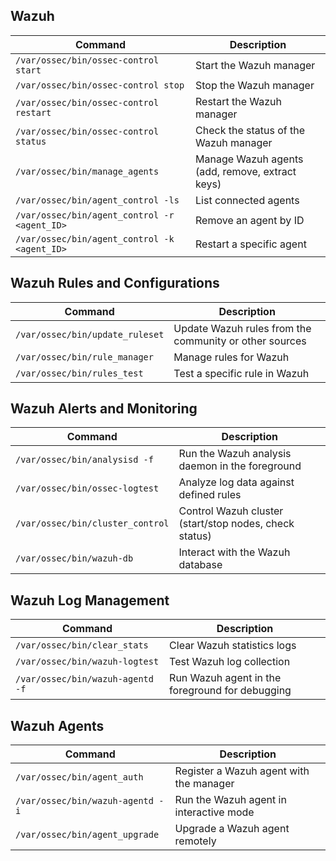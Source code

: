 ## **Wazuh**
| Command                                        | Description                                                |
|------------------------------------------------|------------------------------------------------------------|
| `/var/ossec/bin/ossec-control start`           | Start the Wazuh manager                                    |
| `/var/ossec/bin/ossec-control stop`            | Stop the Wazuh manager                                     |
| `/var/ossec/bin/ossec-control restart`         | Restart the Wazuh manager                                  |
| `/var/ossec/bin/ossec-control status`          | Check the status of the Wazuh manager                      |
| `/var/ossec/bin/manage_agents`                 | Manage Wazuh agents (add, remove, extract keys)            |
| `/var/ossec/bin/agent_control -ls`             | List connected agents                                      |
| `/var/ossec/bin/agent_control -r <agent_ID>`   | Remove an agent by ID                                      |
| `/var/ossec/bin/agent_control -k <agent_ID>`   | Restart a specific agent                                   |


## **Wazuh Rules and Configurations**
| Command                                        | Description                                                |
|------------------------------------------------|------------------------------------------------------------|
| `/var/ossec/bin/update_ruleset`                | Update Wazuh rules from the community or other sources     |
| `/var/ossec/bin/rule_manager`                  | Manage rules for Wazuh                                     |
| `/var/ossec/bin/rules_test`                    | Test a specific rule in Wazuh                              |


## **Wazuh Alerts and Monitoring**
| Command                                        | Description                                                |
|------------------------------------------------|------------------------------------------------------------|
| `/var/ossec/bin/analysisd -f`                  | Run the Wazuh analysis daemon in the foreground            |
| `/var/ossec/bin/ossec-logtest`                 | Analyze log data against defined rules                     |
| `/var/ossec/bin/cluster_control`               | Control Wazuh cluster (start/stop nodes, check status)     |
| `/var/ossec/bin/wazuh-db`                      | Interact with the Wazuh database                           |


## **Wazuh Log Management**
| Command                                        | Description                                                |
|------------------------------------------------|------------------------------------------------------------|
| `/var/ossec/bin/clear_stats`                   | Clear Wazuh statistics logs                                |
| `/var/ossec/bin/wazuh-logtest`                 | Test Wazuh log collection                                  |
| `/var/ossec/bin/wazuh-agentd -f`               | Run Wazuh agent in the foreground for debugging            |


## **Wazuh Agents**
| Command                                        | Description                                                |
|------------------------------------------------|------------------------------------------------------------|
| `/var/ossec/bin/agent_auth`                    | Register a Wazuh agent with the manager                    |
| `/var/ossec/bin/wazuh-agentd -i`               | Run the Wazuh agent in interactive mode                    |
| `/var/ossec/bin/agent_upgrade`                 | Upgrade a Wazuh agent remotely                             |
